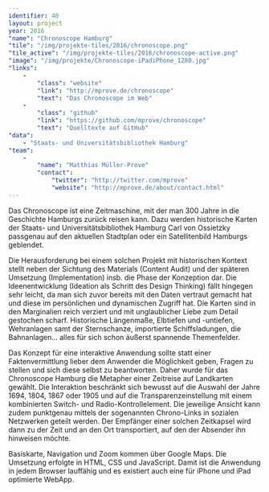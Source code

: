 ```yaml
---
identifier: 40
layout: project
year: 2016
"name": "Chronoscope Hamburg"
"tile": "/img/projekte-tiles/2016/chronoscope.png"
"tile_active": "/img/projekte-tiles/2016/chronoscope-active.png"
"image": "/img/projekte/Chronoscope-iPadiPhone_1280.jpg"
"links":
    -
        "class": "website"
        "link": "http://mprove.de/chronoscope"
        "text": "Das Chronoscope im Web"
    -
        "class": "github"
        "link": "https://github.com/mprove/chronoscope"
        "text": "Quelltexte auf GitHub"
"data":
    - "Staats- und Universitätsbibliothek Hamburg"
"team":
    -
        "name": "Matthias Müller-Prove"
        "contact":
            "twitter": "http://twitter.com/mprove"
            "website": "http://mprove.de/about/contact.html"
---
```

Das Chronoscope ist eine Zeitmaschine, mit der man 300 Jahre in die Geschichte Hamburgs zurück reisen kann. Dazu werden historische Karten der Staats- und Universitätsbibliothek Hamburg Carl von Ossietzky passgenau auf den aktuellen Stadtplan oder ein Satellitenbild Hamburgs geblendet.

Die Herausforderung bei einem solchen Projekt mit historischen Kontext stellt neben der Sichtung des Materials (Content Audit) und der späteren Umsetzung (Implementation) insb. die Phase der Konzeption dar. Die Ideenentwicklung (Ideation als Schritt des Design Thinking) fällt hingegen sehr leicht, da man sich zuvor bereits mit den Daten vertraut gemacht hat und diese im persönlichen und dynamischen Zugriff hat. Die Karten sind in den Marginalien reich verziert und mit unglaublicher Liebe zum Detail gestochen scharf. Historische Längenmaße, Elbtiefen und -untiefen, Wehranlagen samt der Sternschanze, importierte Schiffsladungen, die Bahnanlagen… alles für sich schon äußerst spannende Themenfelder.

Das Konzept für eine interaktive Anwendung sollte statt einer Faktenvermittlung lieber dem Anwender die Möglichkeit geben, Fragen zu stellen und sich diese selbst zu beantworten. Daher wurde für das Chronoscope Hamburg die Metapher einer Zeitreise auf Landkarten gewählt. Die Interaktion beschränkt sich bewusst auf die Auswahl der Jahre 1694, 1804, 1867 oder 1905 und auf die Transparenzeinstellung mit einem kombinierten Switch- und Radio-Kontrollelement. Die jeweilige Ansicht kann zudem punktgenau mittels der sogenannten Chrono-Links in sozialen Netzwerken geteilt werden. Der Empfänger einer solchen Zeitkapsel wird dann zu der Zeit und an den Ort transportiert, auf den der Absender ihn hinweisen möchte.

Basiskarte, Navigation und Zoom kommen über Google Maps. Die Umsetzung erfolgte in HTML, CSS und JavaScript. Damit ist die Anwendung in jedem Browser lauffähig und es existiert auch eine für iPhone und iPad optimierte WebApp.
